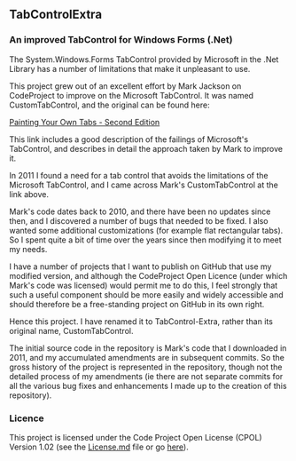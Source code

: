 ## TabControlExtra
### An improved TabControl for Windows Forms (.Net)

The System.Windows.Forms TabControl provided by Microsoft in the .Net Library 
has a number of limitations that make it unpleasant to use.

This project grew out of an excellent effort by Mark Jackson on CodeProject to 
improve on the Microsoft TabControl. It was named CustomTabControl, and the 
original can be found here: 

[Painting Your Own Tabs - Second Edition](https://www.codeproject.com/Articles/91387/Painting-Your-Own-Tabs-Second-Edition)

This link includes a good description of the failings of Microsoft's TabControl,
and describes in detail the approach taken by Mark to improve it.

In 2011 I found a need for a tab control that avoids the limitations of the 
Microsoft TabControl, and I came across Mark's CustomTabControl at the link 
above. 

Mark's code dates back to 2010, and there have been no updates since then, and I
discovered a number of bugs that needed to be fixed. I also wanted some 
additional customizations (for example flat rectangular tabs). So I spent quite a bit
of time over the years since then modifying it to meet my needs.

I have a number of projects that I want to publish on GitHub that use my 
modified version, and although the CodeProject Open Licence (under which Mark's 
code was licensed) would permit me to do this, I feel strongly that such a 
useful component should be more easily and widely accessible and should therefore 
be a free-standing project on GitHub in its own right.

Hence this project. I have renamed it to TabControl-Extra, rather than its 
original name, CustomTabControl. 

The initial source code in the repository is Mark's code that I downloaded in 
2011, and my accumulated amendments are in subsequent commits. So the gross 
history of the project is represented in the repository, though not the 
detailed process of my amendments (ie there are not separate commits for all
the various bug fixes and enhancements I made up to the creation of this 
repository).

### Licence

This project is licensed under the Code Project Open License (CPOL) Version 1.02
(see the [License.md](https://github.com/tradewright/tabcontrol-extra/blob/master/License.md) file or go [here](https://www.codeproject.com/info/cpol10.aspx)).
